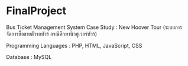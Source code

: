 # FinalProject
Bus Ticket Management System Case Study : New Hoover Tour (ระบบการจัดการซื้อขายตั๋วรถทัวร์ กรณีศึกษานิวฮูเวอร์ทัวร์)

Programming Languages : PHP, HTML, JavaScript, CSS

Database : MySQL
